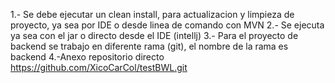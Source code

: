 1.- Se debe ejecutar un clean install, para actualizacion y limpieza de proyecto, ya sea por IDE o  desde linea de comando con MVN
2.- Se ejecuta ya sea con el jar o directo desde el IDE (intellj)
3.- Para el proyecto de backend se trabajo en diferente rama (git), el nombre de la rama es backend
4.-Anexo repositorio directo  https://github.com/XicoCarCol/testBWL.git
